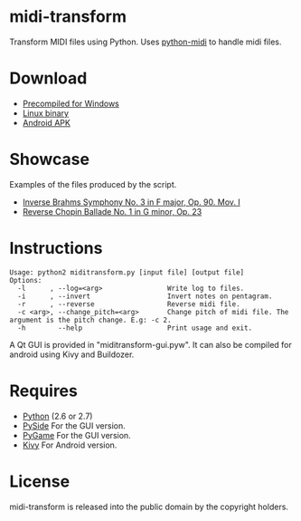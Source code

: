 midi-transform
============

Transform MIDI files using Python. Uses [python-midi](https://github.com/vishnubob/python-midi) to handle midi files.


Download
===========

* [Precompiled for Windows](https://docs.google.com/file/d/0B3A4M1pvdmsGRDB3NVBmbTR5WEE)
* [Linux binary](https://drive.google.com/file/d/0B3A4M1pvdmsGZEFOT21mTVpveUE/view?usp=sharing)
* [Android APK](https://drive.google.com/file/d/0B3A4M1pvdmsGSHdTTXQzVkxwclk/view?usp=sharing)


Showcase
===========

Examples of the files produced by the script.

* [Inverse Brahms Symphony No. 3 in F major, Op. 90. Mov. I](https://www.youtube.com/watch?v=kfrJyiVtBUI)
* [Reverse Chopin Ballade No. 1 in G minor, Op. 23](https://www.youtube.com/watch?v=8sbFRNm7dDo)


Instructions
===========
```
Usage: python2 miditransform.py [input file] [output file]
Options:
  -l      , --log=<arg>                Write log to files.
  -i      , --invert                   Invert notes on pentagram.
  -r      , --reverse                  Reverse midi file.
  -c <arg>, --change_pitch=<arg>       Change pitch of midi file. The argument is the pitch change. E.g: -c 2.
  -h        --help                     Print usage and exit.
```

A Qt GUI is provided in "miditransform-gui.pyw". It can also be compiled for android using Kivy and Buildozer.

Requires
===========

* [Python](http://www.python.org/download/) (2.6 or 2.7)
* [PySide](http://qt-project.org/wiki/PySide) For the GUI version.
* [PyGame](http://pygame.org) For the GUI version.
* [Kivy](http://kivy.org) For Android version.

License
===========
midi-transform is released into the public domain by the copyright holders.
